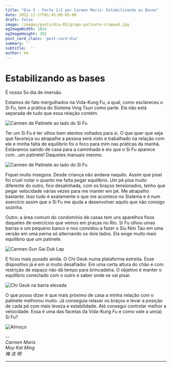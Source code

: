 ```yaml
---
title: "Dia 5 - Parte 1/2 por Carmen Maris: Estabilizando as Bases"
date: 2022-11-27T01:45:00-05:00
draft: false
image: /images/posts/dia-05/grupo-patinete-cropped.jpg
ogImageWidth: 1024
ogImageHeight: 381
post_card_class: 'post-card-dia'
summary: ''
subtitle:  ''
author: km
---
```


# Estabilizando as bases

É nosso 5o dia de imersão.

Estamos de fato mergulhados na Vida-Kung Fu, a qual, como esclareceu o Si Fu, tem a prática do Sistema Ving Tsun como parte. 
Ela não está separada de tudo que essa relação contém.

![Carmen de Patinete ao lado do Si Fu](/images/posts/dia-05/carmen-si-fu-patinete.jpeg)

Ter um Si Fu é ter olhos bem atentos voltados para si. O que quer que seja que favoreça ou atrapalhe a pessoa será visto e trabalhado na relação com ele e minha falta de equilíbrio foi o foco para mim nas práticas da manhã. Estávamos saindo de casa para a caminhada e eis que o Si Fu aparece com…um patinete! Daqueles manuais mesmo.

![Carmen de Patinete ao lado do Si Fu](/images/posts/dia-05/grupo-patinete.jpeg)

Fiquei muito insegura. Desde criança não andava naquilo. Assim que pisei foi cruel notar o quanto me falta pegar equilíbrio. 
Um pé pisa muito diferente do outro, fico desalinhada, com os braços tensionados, tenho que pegar velocidade várias vezes para me manter em pé. Me atrapalho bastante.
Isso tudo é exatamente o que me acontece no Sistema e é num exercício assim que o Si Fu me ajuda a desenvolver aquilo que não consigo sozinha.

Outro: a área comum do condomínio de casas tem uns aparelhos fixos daqueles de exercícios que vemos em praças no Rio.
Si Fu olhou umas barras e um pequeno banco e nos convidou a fazer o Siu Nim Tau em uma versão em uma perna só alternando os dois lados.
Ela exige muito mais equilíbrio que um patinete.

![Carmen Gun Gai Duk Lap](/images/posts/dia-05/gun-gai-duk-lap.jpeg)

E ficou mais puxado ainda.
O Chi Geuk numa plataforma estreita. 
Esse dispositivo já é em si muito desafiador. Em uma certa altura do chão e com restrição de espaço não dá tempo para brincadeira. O objetivo é manter o equilíbrio conectado com o outro e saber onde se vai pisar.

![Chi Geuk na barra elevada](/images/posts/dia-05/chi-geuk.jpeg)

O que posso dizer é que mais próximo de casa a minha relação com o patinete melhorou muito.
Já conseguia relaxar os braços e levar a posição de cada pé com mais leveza e estabilidade.
Até consegui controlar melhor a velocidade.
Essa é uma das facetas da Vida-Kung Fu e como vale a um(a) Si Fu?

![Almoço](/images/posts/dia-05/almoco.jpeg)


--  
_Carmen Maris_  
_Moy Kat Ming_  
_梅 吉 明_  

***